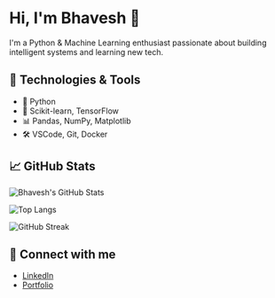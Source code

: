 # Hi, I'm Bhavesh 👋

I'm a Python & Machine Learning enthusiast passionate about building intelligent systems and learning new tech.

## 🧠 Technologies & Tools

- 🐍 Python
- 🤖 Scikit-learn, TensorFlow
- 📊 Pandas, NumPy, Matplotlib
- 🛠 VSCode, Git, Docker

## 📈 GitHub Stats

![Bhavesh's GitHub Stats](https://github-readme-stats.vercel.app/api?username=bhavesh-datascience&show_icons=true&theme=tokyonight)

![Top Langs](https://github-readme-stats.vercel.app/api/top-langs/?username=bhavesh-datascience&layout=compact&theme=tokyonight)

![GitHub Streak](https://github-readme-streak-stats.herokuapp.com/?user=bhavesh-datascience&theme=tokyonight)

## 🔗 Connect with me

- [LinkedIn](www.linkedin.com/in/bhavesh-biru-007532363)
- [Portfolio](https://bhavesh02.vercel.app/)
